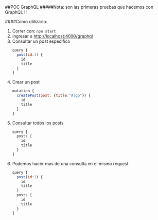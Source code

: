 ##POC GraphQL
#####Nota: son las primeras pruebas que hacemos con GraphQL !!

####Como utilizarlo:
1. Correr con: ```npm start```
2. Ingresar a [http://localhost:4000/graphql](http://localhost:4000/graphql)
3. Consultar un post especifico
    ```javascript
    query {
      post(id:1) {
        id
        title
      }
    }
    ```
4. Crear un post
    ```javascript
    mutation {
      createPost(post: {title:"Algo"}) {
        id
        title
      }
    }
    ```
5. Consultar todos los posts
    ```javascript
    query {
      posts {
        id
        title
      }
    }
    ```
6. Podemos hacer mas de una consulta en el mismo request
    ```javascript
    query {
      post(id:1) {
        id
        title
      }
      posts {
        id
        title
      }
    }
    ```